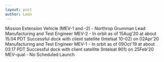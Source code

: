 ```yaml
---
layout: post
author: Leon
---
```


Mission Extension Vehicle (MEV-1 and -2) - Northrop Grumman
Lead Manufacturing and Test Engineer
MEV-2 - In orbit as of 15Aug'20 at about 15.04 PDT
Successful dock with client satellite (Intelsat 10-02) on 02Apr'20
Manufacturing and Test Engineer
MEV-1 - In orbit as of 09Oct'19 at about 03.17 PDT
Successful dock with client satellite (Intelsat 901) on 25Feb'20
MEV-qual - No Scheduled Launch